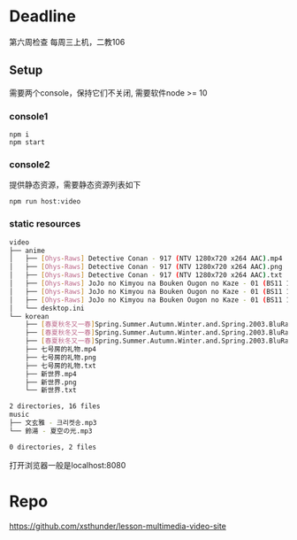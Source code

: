 # Deadline
第六周检查
每周三上机，二教106

## Setup

需要两个console，保持它们不关闭, 需要软件node >= 10

### console1
```
npm i
npm start
```

### console2

提供静态资源，需要静态资源列表如下

```
npm run host:video
```

### static resources

```bash
video
├── anime
│   ├── [Ohys-Raws] Detective Conan - 917 (NTV 1280x720 x264 AAC).mp4
│   ├── [Ohys-Raws] Detective Conan - 917 (NTV 1280x720 x264 AAC).png
│   ├── [Ohys-Raws] Detective Conan - 917 (NTV 1280x720 x264 AAC).txt
│   ├── [Ohys-Raws] JoJo no Kimyou na Bouken Ougon no Kaze - 01 (BS11 1280x720 x264 AAC).mp4
│   ├── [Ohys-Raws] JoJo no Kimyou na Bouken Ougon no Kaze - 01 (BS11 1280x720 x264 AAC).png
│   ├── [Ohys-Raws] JoJo no Kimyou na Bouken Ougon no Kaze - 01 (BS11 1280x720 x264 AAC).txt
│   └── desktop.ini
└── korean
    ├── [春夏秋冬又一春]Spring.Summer.Autumn.Winter.and.Spring.2003.BluRay.720p.x264.AC3-CnSCG[韩语中字3G].mp4
    ├── [春夏秋冬又一春]Spring.Summer.Autumn.Winter.and.Spring.2003.BluRay.720p.x264.AC3-CnSCG[韩语中字3G].png
    ├── [春夏秋冬又一春]Spring.Summer.Autumn.Winter.and.Spring.2003.BluRay.720p.x264.AC3-CnSCG[韩语中字3G].txt
    ├── 七号房的礼物.mp4
    ├── 七号房的礼物.png
    ├── 七号房的礼物.txt
    ├── 新世界.mp4
    ├── 新世界.png
    └── 新世界.txt

2 directories, 16 files
music
├── 文玄雅 - 크리켓송.mp3
└── 鈴湯 - 夏空の光.mp3

0 directories, 2 files
```

打开浏览器一般是localhost:8080

# Repo

https://github.com/xsthunder/lesson-multimedia-video-site
